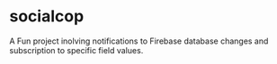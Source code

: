 # socialcop
A Fun project inolving notifications to Firebase database changes and subscription to specific field values.
